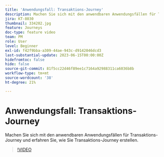 ```yaml
---
title: 'Anwendungsfall: Transaktions-Journey'
description: Machen Sie sich mit den anwendbaren Anwendungsfällen für Transaktions-Journey und erfahren Sie, wie Sie Transaktions-Journey erstellen.
jira: KT-8030
thumbnail: 334202.jpg
feature: Journeys
doc-type: feature video
team: PM
role: User
level: Beginner
exl-id: f42f9bba-a309-44ae-943c-d9142046dcd3
last-substantial-update: 2023-06-15T00:00:00Z
hidefromtoc: false
hide: false
source-git-commit: 81f5cc22d46f89ee1c7164a92988311ca6036b8b
workflow-type: tm+mt
source-wordcount: '38'
ht-degree: 21%

---
```


# Anwendungsfall: Transaktions-Journey

Machen Sie sich mit den anwendbaren Anwendungsfällen für Transaktions-Journey und erfahren Sie, wie Sie Transaktions-Journey erstellen.

>[!VIDEO](https://video.tv.adobe.com/v/334202?quality=12&learn=on)
